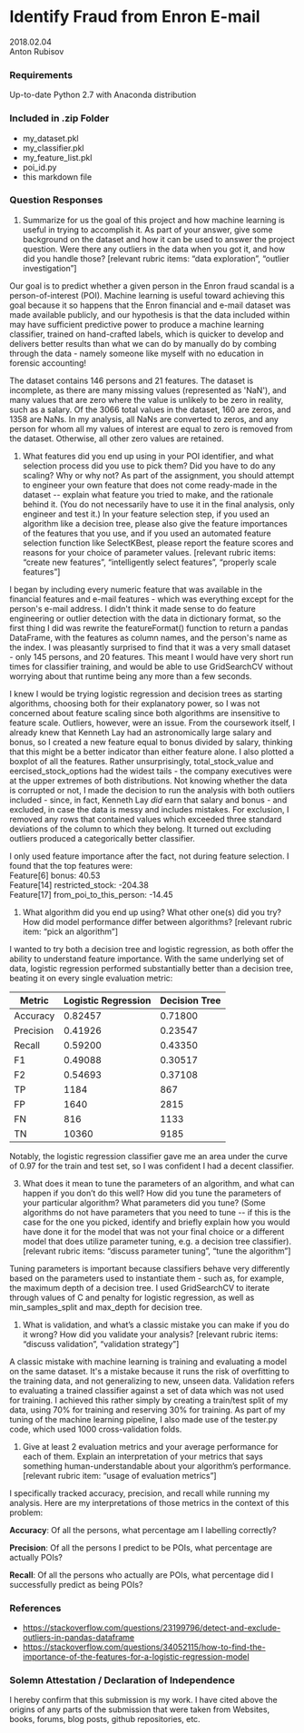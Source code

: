 # Identify Fraud from Enron E-mail
2018.02.04  
Anton Rubisov

### Requirements

Up-to-date Python 2.7 with Anaconda distribution

### Included in .zip Folder
- my_dataset.pkl
- my_classifier.pkl
- my_feature_list.pkl
- poi_id.py
- this markdown file

### Question Responses
1. Summarize for us the goal of this project and how machine learning is useful in trying to accomplish it. As part of your answer, give some background on the dataset and how it can be used to answer the project question. Were there any outliers in the data when you got it, and how did you handle those?  [relevant rubric items: “data exploration”, “outlier investigation”]

  Our goal is to predict whether a given person in the Enron fraud scandal is a person-of-interest (POI). Machine learning is useful toward achieving this goal because it so happens that the Enron financial and e-mail dataset was made available publicly, and our hypothesis is that the data included within may have sufficient predictive power to produce a machine learning classifier, trained on hand-crafted labels, which is quicker to develop and delivers better results than what we can do by manually do by combing through the data - namely someone like myself with no education in forensic accounting!

  The dataset contains 146 persons and 21 features. The dataset is incomplete, as there are many missing values (represented as 'NaN'), and many values that are zero where the value is unlikely to be zero in reality, such as a salary. Of the 3066 total values in the dataset, 160 are zeros, and 1358 are NaNs. In my analysis, all NaNs are converted to zeros, and any person for whom all my values of interest are equal to zero is removed from the dataset. Otherwise, all other zero values are retained.

1. What features did you end up using in your POI identifier, and what selection process did you use to pick them? Did you have to do any scaling? Why or why not? As part of the assignment, you should attempt to engineer your own feature that does not come ready-made in the dataset -- explain what feature you tried to make, and the rationale behind it. (You do not necessarily have to use it in the final analysis, only engineer and test it.) In your feature selection step, if you used an algorithm like a decision tree, please also give the feature importances of the features that you use, and if you used an automated feature selection function like SelectKBest, please report the feature scores and reasons for your choice of parameter values.  [relevant rubric items: “create new features”, “intelligently select features”, “properly scale features”]

  I began by including every numeric feature that was available in the financial features and e-mail features - which was everything except for the person's e-mail address. I didn't think it made sense to do feature engineering or outlier detection with the data in dictionary format, so the first thing I did was rewrite the featureFormat() function to return a pandas DataFrame, with the features as column names, and the person's name as the index. I was pleasantly surprised to find that it was a very small dataset - only 145 persons, and 20 features. This meant I would have very short run times for classifier training, and would be able to use GridSearchCV without worrying about that runtime being any more than a few seconds.

  I knew I would be trying logistic regression and decision trees as starting algorithms, choosing both for their explanatory power, so I was not concerned about feature scaling since both algorithms are insensitive to feature scale. Outliers, however, were an issue. From the coursework itself, I already knew that Kenneth Lay had an astronomically large salary and bonus, so I created a new feature equal to bonus divided by salary, thinking that this might be a better indicator than either feature alone. I also plotted a boxplot of all the features. Rather unsurprisingly, total_stock_value and eercised_stock_options had the widest tails - the company executives were at the upper extremes of both distributions. Not knowing whether the data is corrupted or not, I made the decision to run the analysis with both outliers included - since, in fact, Kenneth Lay *did* earn that salary and bonus - and excluded, in case the data is messy and includes mistakes. For exclusion, I removed any rows that contained values which exceeded three standard deviations of the column to which they belong. It turned out excluding outliers produced a categorically better classifier.

  I only used feature importance after the fact, not during feature selection. I found that the top features were:  
  Feature[6] bonus: 40.53  
  Feature[14] restricted_stock: -204.38  
  Feature[17] from_poi_to_this_person: -14.45  

1. What algorithm did you end up using? What other one(s) did you try? How did model performance differ between algorithms?  [relevant rubric item: “pick an algorithm”]

  I wanted to try both a decision tree and logistic regression, as both offer the ability to understand feature importance. With the same underlying set of data, logistic regression performed substantially better than a decision tree, beating it on every single evaluation metric:  

Metric | Logistic Regression | Decision Tree
  ------ | ------------------- | -------------
  Accuracy | 0.82457 |  0.71800
  Precision | 0.41926 | 0.23547
  Recall | 0.59200 | 0.43350
  F1 | 0.49088 | 0.30517
  F2 | 0.54693 | 0.37108
  TP | 1184 | 867
  FP | 1640 | 2815
  FN | 816 | 1133
  TN | 10360 | 9185

  Notably, the logistic regression classifier gave me an area under the curve of 0.97 for the train and test set, so I was confident I had a decent classifier.

3. What does it mean to tune the parameters of an algorithm, and what can happen if you don’t do this well?  How did you tune the parameters of your particular algorithm? What parameters did you tune? (Some algorithms do not have parameters that you need to tune -- if this is the case for the one you picked, identify and briefly explain how you would have done it for the model that was not your final choice or a different model that does utilize parameter tuning, e.g. a decision tree classifier).  [relevant rubric items: “discuss parameter tuning”, “tune the algorithm”]

  Tuning parameters is important because classifiers behave very differently based on the parameters used to instantiate them - such as, for example, the maximum depth of a decision tree. I used GridSearchCV to iterate through values of C and penalty for logistic regression, as well as min_samples_split and max_depth for decision tree.

1. What is validation, and what’s a classic mistake you can make if you do it wrong? How did you validate your analysis?  [relevant rubric items: “discuss validation”, “validation strategy”]

  A classic mistake with machine learning is training and evaluating a model on the same dataset. It's a mistake because it runs the risk of overfitting to the training data, and not generalizing to new, unseen data. Validation refers to evaluating a trained classifier against a set of data which was not used for training. I achieved this rather simply by creating a train/test split of my data, using 70% for training and reserving 30% for training. As part of my tuning of the machine learning pipeline, I also made use of the tester.py code, which used 1000 cross-validation folds.

1. Give at least 2 evaluation metrics and your average performance for each of them.  Explain an interpretation of your metrics that says something human-understandable about your algorithm’s performance. [relevant rubric item: “usage of evaluation metrics”]

  I specifically tracked accuracy, precision, and recall while running my analysis. Here are my interpretations of those metrics in the context of this problem:

  **Accuracy**: Of all the persons, what percentage am I labelling correctly?

  **Precision**: Of all the persons I predict to be POIs, what percentage are actually POIs?

  **Recall**: Of all the persons who actually are POIs, what percentage did I successfully predict as being POIs?


### References
-  https://stackoverflow.com/questions/23199796/detect-and-exclude-outliers-in-pandas-dataframe
- https://stackoverflow.com/questions/34052115/how-to-find-the-importance-of-the-features-for-a-logistic-regression-model


### Solemn Attestation / Declaration of Independence
I hereby confirm that this submission is my work. I have cited above the origins of any parts of the submission that were taken from Websites, books, forums, blog posts, github repositories, etc.
